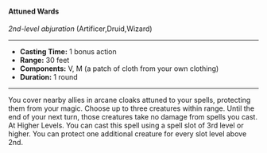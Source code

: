 #### Attuned Wards
*2nd-level abjuration* (Artificer,Druid,Wizard)
___
- **Casting Time:** 1 bonus action
- **Range:** 30 feet
- **Components:** V, M (a patch of cloth from your own clothing)
- **Duration:** 1 round
---
You cover nearby allies in arcane cloaks attuned to
your spells, protecting them from your magic.
Choose up to three creatures within range. Until the
end of your next turn, those creatures take no
damage from spells you cast.
At Higher Levels.  You can cast this spell using a
spell slot of 3rd level or higher. You can protect one
additional creature for every slot level above 2nd.
